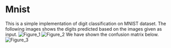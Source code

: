 # Mnist
This is a simple implementation of digit classification on MNIST dataset.
The following images shows the digits predicted based on the images given as input.
![Figure_1](https://user-images.githubusercontent.com/59523992/131959777-f865ccc1-c070-4814-9631-357f6b21b57e.png)
![Figure_2](https://user-images.githubusercontent.com/59523992/131959786-9b61d953-7b38-47b2-9a95-9339c7b47f24.png)
We have shown the confusion matrix below.
![Figure_3](https://user-images.githubusercontent.com/59523992/131959793-67a2578a-3c6c-4686-80cb-16bff6615e0c.png)

